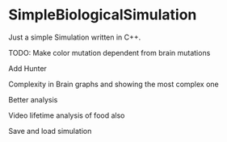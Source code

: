 # SimpleBiologicalSimulation
Just a simple Simulation written in C++.

TODO:
Make color mutation dependent from brain mutations

Add Hunter

Complexity in Brain graphs and showing the most complex one

Better analysis

Video lifetime analysis of food also

Save and load simulation
